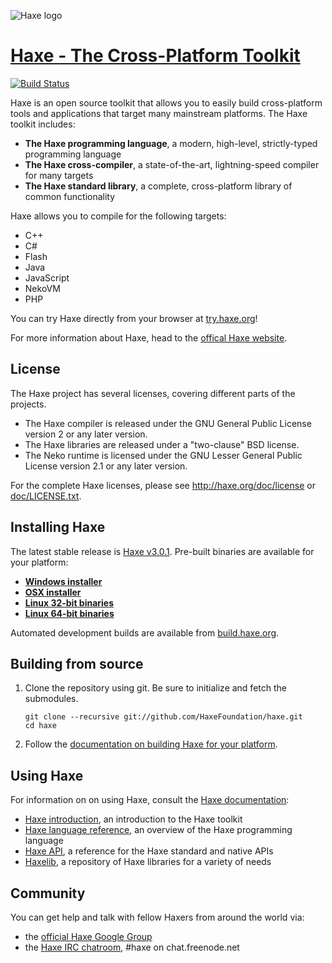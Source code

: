 ![Haxe logo](http://haxe.org/img/haxe2/logo.png)
# [Haxe - The Cross-Platform Toolkit](http://haxe.org)

[![Build Status](https://travis-ci.org/HaxeFoundation/haxe.png?branch=development)](https://travis-ci.org/HaxeFoundation/haxe)

Haxe is an open source toolkit that allows you to easily build cross-platform tools and applications that target many mainstream platforms. The Haxe toolkit includes:

 * **The Haxe programming language**, a modern, high-level, strictly-typed programming language
 * **The Haxe cross-compiler**, a state-of-the-art, lightning-speed compiler for many targets
 * **The Haxe standard library**, a complete, cross-platform library of common functionality

Haxe allows you to compile for the following targets:

 * C++
 * C#
 * Flash
 * Java
 * JavaScript
 * NekoVM
 * PHP

You can try Haxe directly from your browser at [try.haxe.org](http://try.haxe.org)!

For more information about Haxe, head to the [offical Haxe website](http://haxe.org).

## License 

The Haxe project has several licenses, covering different parts of the projects.

 * The Haxe compiler is released under the GNU General Public License version 2 or any later version.
 * The Haxe libraries are released under a "two-clause" BSD license.
 * The Neko runtime is licensed under the GNU Lesser General Public License version 2.1 or any later version.

For the complete Haxe licenses, please see http://haxe.org/doc/license or [doc/LICENSE.txt](doc/LICENSE.txt).

## Installing Haxe

The latest stable release is [Haxe v3.0.1](http://haxe.org/download). Pre-built binaries are available for your platform:

 * **[Windows installer](http://haxe.org/file/haxe-3.0.1-win.exe)**
 * **[OSX installer](http://haxe.org/file/haxe-3.0.1-osx-installer.pkg)**
 * **[Linux 32-bit binaries](http://haxe.org/file/haxe-3.0.1-linux32.tar.gz)**
 * **[Linux 64-bit binaries](http://haxe.org/file/haxe-3.0.1-linux64.tar.gz)**
 
Automated development builds are available from [build.haxe.org](http://build.haxe.org).

## Building from source

 1. Clone the repository using git. Be sure to initialize and fetch the submodules.

        git clone --recursive git://github.com/HaxeFoundation/haxe.git
        cd haxe

 2. Follow the [documentation on building Haxe for your platform](http://haxe.org/doc/build).

## Using Haxe

For information on on using Haxe, consult the [Haxe documentation](http://haxe.org/doc):

 * [Haxe introduction](http://haxe.org/doc/intro), an introduction to the Haxe toolkit
 * [Haxe language reference](http://haxe.org/ref), an overview of the Haxe programming language
 * [Haxe API](http://api.haxe.org/), a reference for the Haxe standard and native APIs
 * [Haxelib](http://lib.haxe.org/), a repository of Haxe libraries for a variety of needs

## Community

You can get help and talk with fellow Haxers from around the world via:

 * the [official Haxe Google Group](https://groups.google.com/forum/#!forum/haxelang)
 * the [Haxe IRC chatroom](http://unic0rn.github.io/tiramisu/haxe/), #haxe on chat.freenode.net
